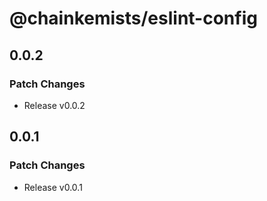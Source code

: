 # @chainkemists/eslint-config

## 0.0.2

### Patch Changes

- Release v0.0.2

## 0.0.1

### Patch Changes

- Release v0.0.1
